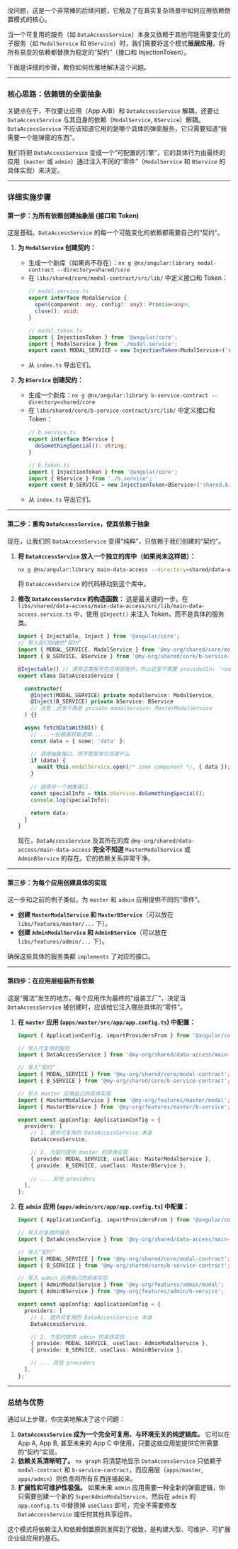 没问题，这是一个非常棒的后续问题，它触及了在真实复杂场景中如何应用依赖倒置模式的核心。

当一个可复用的服务（如 `DataAccessService`）本身又依赖于其他可能需要变化的子服务（如 `ModalService` 和 `BService`）时，我们需要将这个模式**层层应用**，将所有易变的依赖都替换为稳定的“契约”（接口和 InjectionToken）。

下面是详细的步骤，教你如何优雅地解决这个问题。

-----

### **核心思路：依赖链的全面抽象**

关键点在于，不仅要让应用（App A/B）和 `DataAccessService` 解耦，还要让 `DataAccessService` 与其自身的依赖（`ModalService`, `BService`）解耦。`DataAccessService` 不应该知道它用的是哪个具体的弹窗服务，它只需要知道“我需要一个能弹窗的东西”。

我们将把 `DataAccessService` 变成一个“可配置的引擎”，它的具体行为由最终的应用（`master` 或 `admin`）通过注入不同的“零件”（`ModalService` 和 `BService` 的具体实现）来决定。

-----

### **详细实施步骤**

#### **第一步：为所有依赖创建抽象层 (接口和 Token)**

这是基础。`DataAccessService` 的每一个可能变化的依赖都需要自己的“契约”。

1.  **为 `ModalService` 创建契约：**

      * 生成一个新库（如果尚不存在）：`nx g @nx/angular:library modal-contract --directory=shared/core`
      * 在 `libs/shared/core/modal-contract/src/lib/` 中定义接口和 Token：
        ```typescript
        // modal.service.ts
        export interface ModalService {
          open(component: any, config?: any): Promise<any>;
          close(): void;
        }

        // modal.token.ts
        import { InjectionToken } from '@angular/core';
        import { ModalService } from './modal.service';
        export const MODAL_SERVICE = new InjectionToken<ModalService>('shared.modal.service');
        ```
      * 从 `index.ts` 导出它们。

2.  **为 `BService` 创建契约：**

      * 生成一个新库：`nx g @nx/angular:library b-service-contract --directory=shared/core`
      * 在 `libs/shared/core/b-service-contract/src/lib/` 中定义接口和 Token：
        ```typescript
        // b.service.ts
        export interface BService {
          doSomethingSpecial(): string;
        }

        // b.token.ts
        import { InjectionToken } from '@angular/core';
        import { BService } from './b.service';
        export const B_SERVICE = new InjectionToken<BService>('shared.b.service');
        ```
      * 从 `index.ts` 导出它们。

-----

#### **第二步：重构 `DataAccessService`，使其依赖于抽象**

现在，让我们的 `DataAccessService` 变得“纯粹”，只依赖于我们创建的“契约”。

1.  **将 `DataAccessService` 放入一个独立的库中（如果尚未这样做）：**

    ```bash
    nx g @nx/angular:library main-data-access --directory=shared/data-access --buildable
    ```

    将 `DataAccessService` 的代码移动到这个库中。

2.  **修改 `DataAccessService` 的构造函数：**
    这是最关键的一步。在 `libs/shared/data-access/main-data-access/src/lib/main-data-access.service.ts` 中，使用 `@Inject()` 来注入 Token，而不是具体的服务类。

    ```typescript
    import { Injectable, Inject } from '@angular/core';
    // 导入我们创建的“契约”
    import { MODAL_SERVICE, ModalService } from '@my-org/shared/core/modal-contract';
    import { B_SERVICE, BService } from '@my-org/shared/core/b-service-contract';

    @Injectable() // 通常这类服务在应用层提供，所以这里不需要 providedIn: 'root'
    export class DataAccessService {

      constructor(
        @Inject(MODAL_SERVICE) private modalService: ModalService,
        @Inject(B_SERVICE) private bService: BService
        // 注意：这里不再是 private modalService: MasterModalService
      ) {}

      async fetchDataWithUI() {
        // ...一些数据获取逻辑...
        const data = { some: 'data' };

        // 调用抽象接口，而不管具体实现是什么
        if (data) {
          await this.modalService.open(/* some component */, { data });
        }
        
        // 调用另一个抽象接口
        const specialInfo = this.bService.doSomethingSpecial();
        console.log(specialInfo);

        return data;
      }
    }
    ```

    现在，`DataAccessService` 及其所在的库 `@my-org/shared/data-access/main-data-access` **完全不知道** `MasterModalService` 或 `AdminBService` 的存在。它的依赖关系非常干净。

-----

#### **第三步：为每个应用创建具体的实现**

这一步和之前的例子类似，为 `master` 和 `admin` 应用提供不同的“零件”。

  * **创建 `MasterModalService` 和 `MasterBService`**（可以放在 `libs/features/master/...` 下）。
  * **创建 `AdminModalService` 和 `AdminBService`**（可以放在 `libs/features/admin/...` 下）。

确保这些具体的服务类都 `implements` 了对应的接口。

-----

#### **第四步：在应用层组装所有依赖**

这是“魔法”发生的地方。每个应用作为最终的“组装工厂”，决定当 `DataAccessService` 被创建时，应该给它注入哪些具体的“零件”。

1.  **在 `master` 应用 (`apps/master/src/app/app.config.ts`) 中配置：**

    ```typescript
    import { ApplicationConfig, importProvidersFrom } from '@angular/core';

    // 导入可复用的服务
    import { DataAccessService } from '@my-org/shared/data-access/main-data-access';

    // 导入“契约”
    import { MODAL_SERVICE } from '@my-org/shared/core/modal-contract';
    import { B_SERVICE } from '@my-org/shared/core/b-service-contract';

    // 导入 master 应用自己的具体实现
    import { MasterModalService } from '@my-org/features/master/modal';
    import { MasterBService } from '@my-org/features/master/b-service';

    export const appConfig: ApplicationConfig = {
      providers: [
        // 1. 提供可复用的 DataAccessService 本身
        DataAccessService,

        // 2. 为契约提供 master 的具体实现
        { provide: MODAL_SERVICE, useClass: MasterModalService },
        { provide: B_SERVICE, useClass: MasterBService },
        
        // ... 其他 providers
      ],
    };
    ```

2.  **在 `admin` 应用 (`apps/admin/src/app/app.config.ts`) 中配置：**

    ```typescript
    import { ApplicationConfig, importProvidersFrom } from '@angular/core';

    // 导入可复用的服务
    import { DataAccessService } from '@my-org/shared/data-access/main-data-access';

    // 导入“契约”
    import { MODAL_SERVICE } from '@my-org/shared/core/modal-contract';
    import { B_SERVICE } from '@my-org/shared/core/b-service-contract';

    // 导入 admin 应用自己的具体实现
    import { AdminModalService } from '@my-org/features/admin/modal';
    import { AdminBService } from '@my-org/features/admin/b-service';

    export const appConfig: ApplicationConfig = {
      providers: [
        // 1. 提供可复用的 DataAccessService 本身
        DataAccessService,

        // 2. 为契约提供 admin 的具体实现
        { provide: MODAL_SERVICE, useClass: AdminModalService },
        { provide: B_SERVICE, useClass: AdminBService },

        // ... 其他 providers
      ],
    };
    ```

-----

### **总结与优势**

通过以上步骤，你完美地解决了这个问题：

1.  **`DataAccessService` 成为一个完全可复用、与环境无关的纯逻辑库。** 它可以在 App A, App B, 甚至未来的 App C 中使用，只要这些应用能提供它所需要的“契约”实现。
2.  **依赖关系清晰明了。** `nx graph` 将清楚地显示 `DataAccessService` 只依赖于 `modal-contract` 和 `b-service-contract`，而应用层（`apps/master`, `apps/admin`）则负责将所有东西连接起来。
3.  **扩展性和可维护性极强。** 如果未来 `admin` 应用需要一种全新的弹窗逻辑，你只需要创建一个新的 `SuperAdminModalService`，然后在 `admin` 的 `app.config.ts` 中替换掉 `useClass` 即可，完全不需要修改 `DataAccessService` 或任何其他共享组件。

这个模式将依赖注入和依赖倒置原则发挥到了极致，是构建大型、可维护、可扩展企业级应用的基石。
